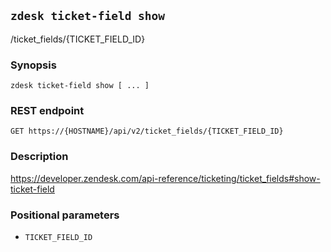 ## `zdesk ticket-field show`

/ticket_fields/{TICKET_FIELD_ID}

### Synopsis

    zdesk ticket-field show [ ... ]

### REST endpoint

    GET https://{HOSTNAME}/api/v2/ticket_fields/{TICKET_FIELD_ID}

### Description

https://developer.zendesk.com/api-reference/ticketing/ticket_fields#show-ticket-field

### Positional parameters

* `TICKET_FIELD_ID`

